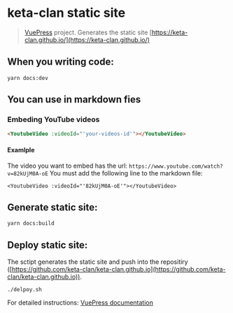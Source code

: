 # keta-clan static site

>[VuePress](https://github.com/vuejs/vuepress) project. Generates the static site [https://keta-clan.github.io/](https://keta-clan.github.io/)

## When you writing code:

```
yarn docs:dev
```

## You can use in markdown fies

### Embeding YouTube videos

``` md
<YoutubeVideo :videoId="'your-videos-id'"></YoutubeVideo>
```
#### Examlple
 The video you want to embed has the url: `https://www.youtube.com/watch?v=82kUjM0A-oE`
 You must add the following line to the markdown file:
 
 ```
<YoutubeVideo :videoId="'82kUjM0A-oE'"></YoutubeVideo>
```

## Generate static site:

```
yarn docs:build
```

## Deploy static site:

The sctipt generates the static site and push into the repositiry ([https://github.com/keta-clan/keta-clan.github.io](https://github.com/keta-clan/keta-clan.github.io)).
```
./delpoy.sh
```
For detailed instructions: [VuePress documentation](https://vuepress.vuejs.org/)

